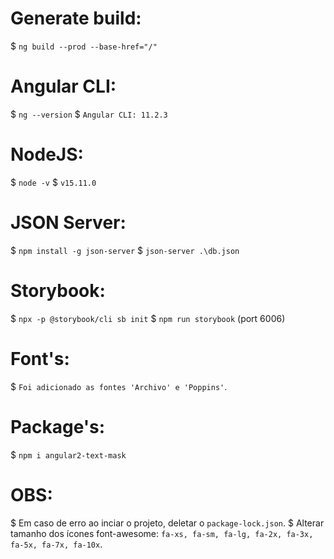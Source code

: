 # Generate build:
$ `ng build --prod --base-href="/"`

# Angular CLI:
$ `ng --version`
$ `Angular CLI: 11.2.3`

# NodeJS:
$ `node -v`
$ `v15.11.0`

# JSON Server:
$ `npm install -g json-server`
$ `json-server .\db.json`

# Storybook:
$ `npx -p @storybook/cli sb init`
$ `npm run storybook` (port 6006)

# Font's:
$ `Foi adicionado as fontes 'Archivo' e 'Poppins'`.

# Package's:
$ `npm i angular2-text-mask`

# OBS:
$ Em caso de erro ao inciar o projeto, deletar o `package-lock.json`.
$ Alterar tamanho dos ícones font-awesome: `fa-xs, fa-sm, fa-lg, fa-2x, fa-3x, fa-5x, fa-7x, fa-10x`.
